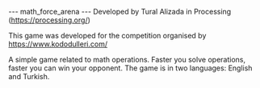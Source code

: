  --- math_force_arena ---
Developed by Tural Alizada in Processing (https://processing.org/)

This game was developed for the competition organised by https://www.kododulleri.com/

A simple game related to math operations. 
Faster you solve operations, faster you can win your opponent. The game is in two languages: English and Turkish.
